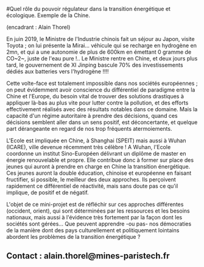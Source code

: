 #Quel rôle du pouvoir régulateur dans la transition énergétique et écologique. Exemple de la Chine.

(encadrant : Alain Thorel)

En juin 2019, le Ministre de l\'Industrie chinois fait un séjour au
Japon, visite Toyota ; on lui présente la Mirai\... véhicule qui se
recharge en hydrogène en 2mn, et qui a une autonomie de plus de 600km en
émettant 0 gramme de CO~2~, juste de l\'eau pure !.. Le Ministre rentre
en Chine, et deux jours plus tard, le gouvernement de XI Jinping bascule
70% des investissements dédiés aux batteries vers l\'hydrogène !!!!

Cette volte-face est totalement impossible dans nos sociétés européennes
; on peut évidemment avoir conscience du différentiel de paradigme entre
la Chine et l\'Europe, du besoin vital de trouver des solutions
drastiques à appliquer là-bas au plus vite pour lutter contre la
pollution, et des efforts effectivement réalisés avec des résultats
notables dans ce domaine. Mais la capacité d\'un régime autoritaire à
prendre des décisions, quand ces décisions semblent aller dans un sens
positif, est déconcertante, et quelque part dérangeante en regard de nos
trop fréquents atermoiements.

L\'Ecole est impliquée en Chine, à Shanghai (SPEIT) mais aussi à Wuhan
(ICARE), ville devenue récemment très célèbre ! A Wuhan, l\'Ecole
coordonne un institut Sino-Européen délivrant un diplôme de master en
énergie renouvelable et propre. Elle contribue donc à former sur place
des jeunes qui auront à prendre en charge en Chine la transition
énergétique. Ces jeunes auront la double éducation, chinoise et
européenne en faisant fructifier, si possible, le meilleur des deux
approches. Ils perçoivent rapidement ce différentiel de réactivité, mais
sans doute pas ce qu\'il implique, de positif et de négatif.

L\'objet de ce mini-projet est de réfléchir sur ces approches
différentes (occident, orient), qui sont déterminées par les ressources
et les besoins nationaux, mais aussi à l\'évidence très fortement par la
façon dont les sociétés sont gérées\... Que peuvent apprendre -ou pas-
nos démocraties de la manière dont des pays culturellement et
politiquement lointains abordent les problèmes de la transition
énergétique ?

## Contact : alain.thorel\@mines-paristech.fr
